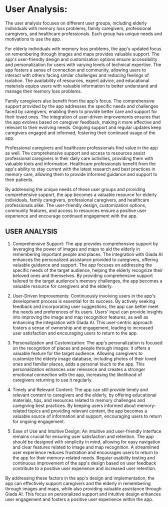 # User Analysis:

The user analysis focuses on different user groups, including elderly individuals with memory loss problems, family caregivers, professional caregivers, and healthcare professionals. Each group has unique needs and motivations to use the app.

For elderly individuals with memory loss problems, the app's updated focus on remembering through images and maps provides valuable support. The app's user-friendly design and customization options ensure accessibility and personalization for users with varying levels of technical expertise. The app fosters a sense of connection and community, allowing users to interact with others facing similar challenges and reducing feelings of isolation. The availability of resources, expert advice, and educational materials equips users with valuable information to better understand and manage their memory loss problems.

Family caregivers also benefit from the app's focus. The comprehensive support provided by the app addresses the specific needs and challenges faced by caregivers, enabling them to provide better care and support for their loved ones. The integration of user-driven improvements ensures that the app evolves based on caregiver feedback, making it more effective and relevant to their evolving needs. Ongoing support and regular updates keep caregivers engaged and informed, fostering their continued usage of the app.

Professional caregivers and healthcare professionals find value in the app as well. The comprehensive support and access to resources assist professional caregivers in their daily care activities, providing them with valuable tools and information. Healthcare professionals benefit from the app's ability to stay current with the latest research and best practices in memory care, allowing them to provide informed guidance and support to their patients.

By addressing the unique needs of these user groups and providing comprehensive support, the app becomes a valuable resource for elderly individuals, family caregivers, professional caregivers, and healthcare professionals alike. The user-friendly design, customization options, community features, and access to resources ensure a positive user experience and encourage continued engagement with the app.

## USER ANALYSIS

1. Comprehensive Support:
The app provides comprehensive support by leveraging the power of images and maps to aid the elderly in remembering important people and places. The integration with Giada AI enhances the personalized assistance provided to caregivers, offering valuable guidance and support. The app 
focuses on addressing the specific needs of the target audience, helping the elderly recognize their beloved ones and themselves. By providing comprehensive support tailored to the target audience's memory challenges, the app becomes a valuable resource for caregivers and the elderly.

2. User-Driven Improvements:
Continuously involving users in the app's development process is essential for its success. By actively seeking feedback and incorporating user suggestions, the app can better meet the needs and preferences of its users. Users' input can provide insights into improving the image and map recognition features, as well as enhancing the integration with Giada AI. This user-centric approach fosters a sense of ownership and engagement, leading to increased user satisfaction and encouraging users to return to the app.

3. Personalization and Customization:
The app's personalization is focused on the recognition of places and people through images: it offers a valuable feature for the target audience. Allowing caregivers to customize the elderly image database, including photos of their loved ones and familiar places, adds a personal touch to the app. This personalization enhances user relevance and creates a stronger emotional connection with the app, increasing the likelihood of caregivers returning to use it regularly.

4. Timely and Relevant Content:
The app can still provide timely and relevant content to caregivers and the elderly, by offering educational materials, tips, and resources related to memory challenges and caregiving best practices. By keeping users informed about memory-related topics and providing relevant content, the app becomes a valuable source of information and support, encouraging users to return for ongoing engagement.

5. Ease of Use and Intuitive Design:
An intuitive and user-friendly interface remains crucial for ensuring user satisfaction and retention. The app should be designed with simplicity in mind, allowing for easy navigation and clear features related to image and map recognition. A streamlined user experience reduces frustration and encourages users to return to the app for their memory-related needs. Regular usability testing and continuous improvement of the app's design based on user feedback contribute to a positive user experience and increased user retention.

By addressing these factors in the app's design and implementation, the app can effectively support caregivers and the elderly in remembering through images and maps, while also providing valuable assistance through Giada AI. This focus on personalized support and intuitive design enhances user engagement and fosters a positive user experience within the app.
